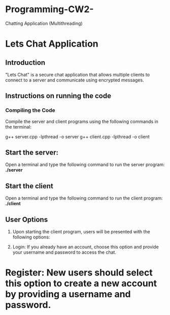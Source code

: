 # Programming-CW2-
Chatting Application (Multithreading)
# Lets Chat Application

## Introduction
"Lets Chat" is a secure chat application that allows multiple clients to connect to a server and communicate using encrypted messages.

## Instructions on running the code

### Compiling the Code
Compile the server and client programs using the following commands in the terminal:

  g++ server.cpp -lpthread -o server
  g++ client.cpp -lpthread -o client
  
## Start the server:
Open a terminal and type the following command to run the server program:
**./server**

## Start the client 
Open a terminal and type the following command to run the client program:
**./client**


## User Options
1. Upon starting the client program, users will be presented with the following options:

2. Login: If you already have an account, choose this option and provide your username and password to access the chat.

# Register: New users should select this option to create a new account by providing a username and password.
